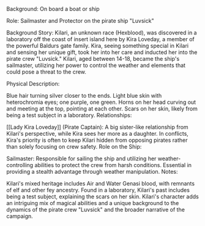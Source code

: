 Background: On board a boat or ship

Role: Sailmaster and Protector on the pirate ship "Luvsick"

Background Story:
Kilari, an unknown race (Hexblood), was discovered in a laboratory off the coast of insert island here by Kira Loveday, a member of the powerful Baldurs gate family. Kira, seeing something special in Kilari and sensing her unique gift, took her into her care and inducted her into the pirate crew "Luvsick." Kilari, aged between 14-18, became the ship's sailmaster, utilizing her power to control the weather and elements that could pose a threat to the crew.

Physical Description:

Blue hair turning silver closer to the ends.
Light blue skin with heterochromia eyes; one purple, one green.
Horns on her head curving out and meeting at the top, pointing at each other.
Scars on her skin, likely from being a test subject in a laboratory.
Relationships:

[[Lady Kira Loveday]] (Pirate Captain):
A big sister-like relationship from Kilari's perspective, while Kira sees her more as a daughter.
In conflicts, Kira's priority is often to keep Kilari hidden from opposing pirates rather than solely focusing on crew safety.
Role on the Ship:

Sailmaster:
Responsible for sailing the ship and utilizing her weather-controlling abilities to protect the crew from harsh conditions.
Essential in providing a stealth advantage through weather manipulation.
Notes:

Kilari's mixed heritage includes Air and Water Genasi blood, with remnants of elf and other fey ancestry.
Found in a laboratory, Kilari's past includes being a test subject, explaining the scars on her skin.
Kilari's character adds an intriguing mix of magical abilities and a unique background to the dynamics of the pirate crew "Luvsick" and the broader narrative of the campaign.